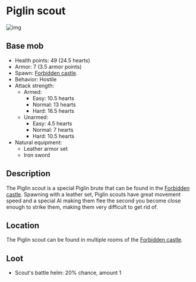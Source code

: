 ﻿# Piglin scout
![img](https://static.miraheze.org/stardustlabswiki/3/3b/Piglin_scout.png)
## Base mob
- Health points: 49 (24.5 hearts)
- Armor: 7 (3.5 armor points)
- Spawn: [Forbidden castle](https://officiallysp.net/pokeywiki/Nether_Structures/forbiddencastle.html).
- Behavior: Hostile
- Attack strength:
  - Armed:
    - Easy: 10.5 hearts
    - Normal: 13 hearts
    - Hard: 16.5 hearts
  - Unarmed:
    - Easy: 4.5 hearts
    - Normal: 7 hearts
    - Hard: 10.5 hearts
- Natural equipment:
  - Leather armor set
  - Iron sword

## Description
The Piglin scout is a special Piglin brute that can be found in the [Forbidden castle](https://officiallysp.net/pokeywiki/Nether_Structures/forbiddencastle.html). Spawning with a leather set, Piglin scouts have great movement speed and a special AI making them flee the second you become close enough to strike them, making them very difficult to get rid of.

## Location
The Piglin scout can be found in multiple rooms of the [Forbidden castle](https://officiallysp.net/pokeywiki/Nether_Structures/forbiddencastle.html).

## Loot
- Scout's battle helm: 20% chance, amount 1

